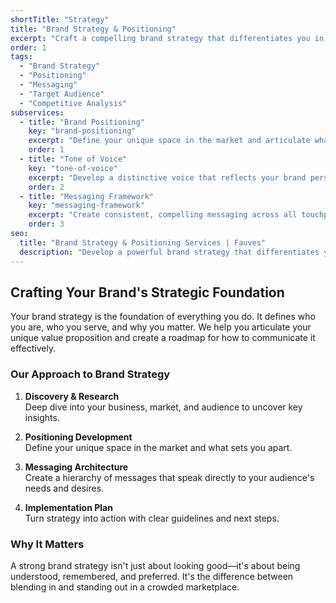 ```yaml
---
shortTitle: "Strategy"
title: "Brand Strategy & Positioning"
excerpt: "Craft a compelling brand strategy that differentiates you in the market and resonates with your target audience."
order: 1
tags:
  - "Brand Strategy"
  - "Positioning"
  - "Messaging"
  - "Target Audience"
  - "Competitive Analysis"
subservices:
  - title: "Brand Positioning"
    key: "brand-positioning"
    excerpt: "Define your unique space in the market and articulate what makes you different."
    order: 1
  - title: "Tone of Voice"
    key: "tone-of-voice"
    excerpt: "Develop a distinctive voice that reflects your brand personality and connects with your audience."
    order: 2
  - title: "Messaging Framework"
    key: "messaging-framework"
    excerpt: "Create consistent, compelling messaging across all touchpoints."
    order: 3
seo:
  title: "Brand Strategy & Positioning Services | Fauves"
  description: "Develop a powerful brand strategy that differentiates you in the market and resonates with your target audience."
---
```


## Crafting Your Brand's Strategic Foundation

Your brand strategy is the foundation of everything you do. It defines who you are, who you serve, and why you matter. We help you articulate your unique value proposition and create a roadmap for how to communicate it effectively.

### Our Approach to Brand Strategy

1. **Discovery & Research**  
   Deep dive into your business, market, and audience to uncover key insights.

2. **Positioning Development**  
   Define your unique space in the market and what sets you apart.

3. **Messaging Architecture**  
   Create a hierarchy of messages that speak directly to your audience's needs and desires.

4. **Implementation Plan**  
   Turn strategy into action with clear guidelines and next steps.

### Why It Matters

A strong brand strategy isn't just about looking good—it's about being understood, remembered, and preferred. It's the difference between blending in and standing out in a crowded marketplace.
